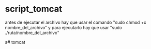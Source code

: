 # script_tomcat

antes de ejecutar el archivo hay que usar el comando "sudo chmod +x nombre_del_archivo"
y para ejecutarlo hay que usar "sudo ./ruta/nombre_del_archivo"

a#   t o m c a t  
 